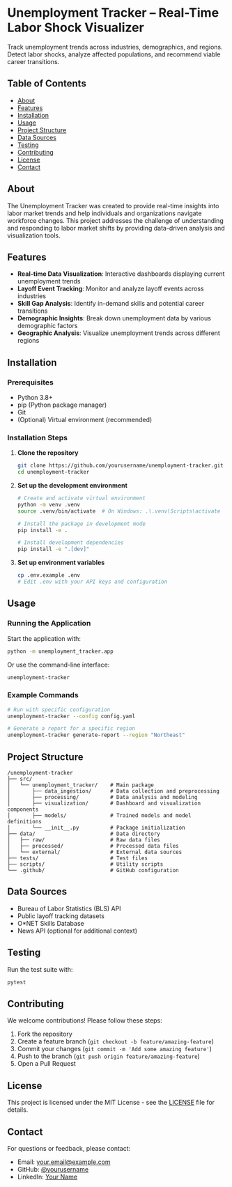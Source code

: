 # Unemployment Tracker – Real-Time Labor Shock Visualizer

Track unemployment trends across industries, demographics, and regions. Detect labor shocks, analyze affected populations, and recommend viable career transitions.

## Table of Contents
- [About](#about)
- [Features](#features)
- [Installation](#installation)
- [Usage](#usage)
- [Project Structure](#project-structure)
- [Data Sources](#data-sources)
- [Testing](#testing)
- [Contributing](#contributing)
- [License](#license)
- [Contact](#contact)

## About

The Unemployment Tracker was created to provide real-time insights into labor market trends and help individuals and organizations navigate workforce changes. This project addresses the challenge of understanding and responding to labor market shifts by providing data-driven analysis and visualization tools.

## Features

- **Real-time Data Visualization**: Interactive dashboards displaying current unemployment trends
- **Layoff Event Tracking**: Monitor and analyze layoff events across industries
- **Skill Gap Analysis**: Identify in-demand skills and potential career transitions
- **Demographic Insights**: Break down unemployment data by various demographic factors
- **Geographic Analysis**: Visualize unemployment trends across different regions

## Installation

### Prerequisites
- Python 3.8+
- pip (Python package manager)
- Git
- (Optional) Virtual environment (recommended)

### Installation Steps

1. **Clone the repository**
   ```bash
   git clone https://github.com/yourusername/unemployment-tracker.git
   cd unemployment-tracker
   ```

2. **Set up the development environment**
   ```bash
   # Create and activate virtual environment
   python -m venv .venv
   source .venv/bin/activate  # On Windows: .\.venv\Scripts\activate
   
   # Install the package in development mode
   pip install -e .
   
   # Install development dependencies
   pip install -e ".[dev]"
   ```

3. **Set up environment variables**
   ```bash
   cp .env.example .env
   # Edit .env with your API keys and configuration
   ```

## Usage

### Running the Application

Start the application with:
```bash
python -m unemployment_tracker.app
```

Or use the command-line interface:
```bash
unemployment-tracker
```

### Example Commands

```bash
# Run with specific configuration
unemployment-tracker --config config.yaml

# Generate a report for a specific region
unemployment-tracker generate-report --region "Northeast"
```

## Project Structure

```
/unemployment-tracker
├── src/
│   └── unemployment_tracker/    # Main package
│       ├── data_ingestion/      # Data collection and preprocessing
│       ├── processing/          # Data analysis and modeling
│       ├── visualization/       # Dashboard and visualization components
│       ├── models/              # Trained models and model definitions
│       └── __init__.py          # Package initialization
├── data/                        # Data directory
│   ├── raw/                     # Raw data files
│   ├── processed/               # Processed data files
│   └── external/                # External data sources
├── tests/                       # Test files
├── scripts/                     # Utility scripts
└── .github/                     # GitHub configuration
```

## Data Sources

- Bureau of Labor Statistics (BLS) API
- Public layoff tracking datasets
- O*NET Skills Database
- News API (optional for additional context)

## Testing

Run the test suite with:
```bash
pytest
```

## Contributing

We welcome contributions! Please follow these steps:

1. Fork the repository
2. Create a feature branch (`git checkout -b feature/amazing-feature`)
3. Commit your changes (`git commit -m 'Add some amazing feature'`)
4. Push to the branch (`git push origin feature/amazing-feature`)
5. Open a Pull Request

## License

This project is licensed under the MIT License - see the [LICENSE](LICENSE) file for details.

## Contact

For questions or feedback, please contact:
- Email: your.email@example.com
- GitHub: [@yourusername](https://github.com/yourusername)
- LinkedIn: [Your Name](https://linkedin.com/in/yourprofile)
